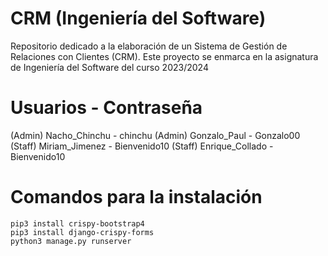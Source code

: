 # CRM (Ingeniería del Software)
Repositorio dedicado a la elaboración de un Sistema de Gestión de Relaciones con Clientes (CRM). Este proyecto se enmarca en la asignatura de Ingeniería del Software del curso 2023/2024

# Usuarios - Contraseña

(Admin) Nacho_Chinchu - chinchu
(Admin) Gonzalo_Paul - Gonzalo00
(Staff) Miriam_Jimenez - Bienvenido10
(Staff) Enrique_Collado - Bienvenido10

# Comandos para la instalación

```
pip3 install crispy-bootstrap4
pip3 install django-crispy-forms
python3 manage.py runserver
```
